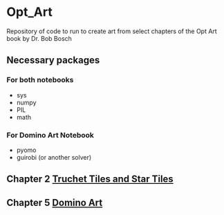 # Opt_Art
Repository of code to run to create art from select chapters of the Opt Art book by Dr. Bob Bosch
## Necessary packages
### For both notebooks
- sys
- numpy
- PIL
- math
### For Domino Art Notebook
- pyomo
- guirobi (or another solver)

## Chapter 2 [Truchet Tiles and Star Tiles](https://github.com/DillWithIt77/Opt_Art/blob/main/Chapter_2_Truchet_Tiles.ipynb)
## Chapter 5 [Domino Art](https://github.com/DillWithIt77/Opt_Art/blob/main/Chapter_6_Domino_Art.ipynb)

